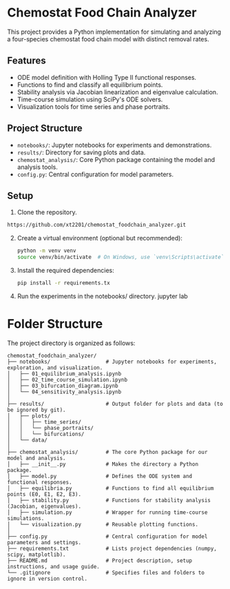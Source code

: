 # Chemostat Food Chain Analyzer

This project provides a Python implementation for simulating and analyzing a four-species chemostat food chain model with distinct removal rates.

## Features
- ODE model definition with Holling Type II functional responses.
- Functions to find and classify all equilibrium points.
- Stability analysis via Jacobian linearization and eigenvalue calculation.
- Time-course simulation using SciPy's ODE solvers.
- Visualization tools for time series and phase portraits.

## Project Structure
- `notebooks/`: Jupyter notebooks for experiments and demonstrations.
- `results/`: Directory for saving plots and data.
- `chemostat_analysis/`: Core Python package containing the model and analysis tools.
- `config.py`: Central configuration for model parameters.

## Setup
1. Clone the repository.
```bash
https://github.com/xt2201/chemostat_foodchain_analyzer.git
```
2. Create a virtual environment (optional but recommended):
   ```bash
   python -m venv venv
   source venv/bin/activate  # On Windows, use `venv\Scripts\activate`
   ```
3. Install the required dependencies: 
      ```bash
      pip install -r requirements.tx
      ```
4. Run the experiments in the notebooks/ directory.
jupyter lab

# Folder Structure

The project directory is organized as follows:

```
chemostat_foodchain_analyzer/
├── notebooks/                  # Jupyter notebooks for experiments, exploration, and visualization.
│   ├── 01_equilibrium_analysis.ipynb
│   ├── 02_time_course_simulation.ipynb
│   ├── 03_bifurcation_diagram.ipynb
│   └── 04_sensitivity_analysis.ipynb
│
├── results/                    # Output folder for plots and data (to be ignored by git).
│   ├── plots/
│   │   ├── time_series/
│   │   └── phase_portraits/
│   │   └── bifurcations/
│   └── data/
│
├── chemostat_analysis/         # The core Python package for our model and analysis.
│   ├── __init__.py             # Makes the directory a Python package.
│   ├── model.py                # Defines the ODE system and functional responses.
│   ├── equilibria.py           # Functions to find all equilibrium points (E0, E1, E2, E3).
│   ├── stability.py            # Functions for stability analysis (Jacobian, eigenvalues).
│   ├── simulation.py           # Wrapper for running time-course simulations.
│   └── visualization.py        # Reusable plotting functions.
│
├── config.py                   # Central configuration for model parameters and settings.
├── requirements.txt            # Lists project dependencies (numpy, scipy, matplotlib).
├── README.md                   # Project description, setup instructions, and usage guide.
└── .gitignore                  # Specifies files and folders to ignore in version control.
```
